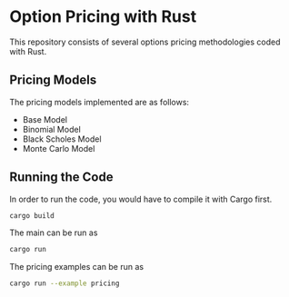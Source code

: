 # Option Pricing with Rust

This repository consists of several options pricing methodologies coded with Rust.

## Pricing Models

The pricing models implemented are as follows:

- Base Model
- Binomial Model
- Black Scholes Model
- Monte Carlo Model

## Running the Code

In order to run the code, you would have to compile it with Cargo first.

```bash
cargo build
```

The main can be run as 

```bash
cargo run
```

The pricing examples can be run as

```bash
cargo run --example pricing
```